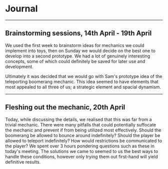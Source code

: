 # Journal

---

## Brainstorming sessions, 14th April - 19th April

We used the first week to brainstorm ideas for mechanics we could implement into toys, then on Sunday we would decide on the best one to develop into a second prototype. We had a lot of genuinely
interesting concepts, some of which could definitely be saved for later use and development.

Ultimately it was decided that we would go with Sam's prototype idea of the teleporting boomerang mechanic. This idea seemed to have elements that most appealed to all three of us; a strategic element and
spacial dynamism.

---

## Fleshing out the mechanic, 20th April

Today, while discussing the details, we realised that this was far from a trivial mechanic. There were many pitfalls that could potentially suffocate the mechanic and prevent if from being utilized most
effectively. Should the boomerang be allowed to bounce around indefinitely? Should the player be allowed to teleport indefinitely? How would restrictions be communicated to the player? We spent over 3
hours pondering questions such as these in today's meeting. The solutions we came to seemed to us the best ways to handle these conditions, however only trying them out first-hand will yield definitive
results.